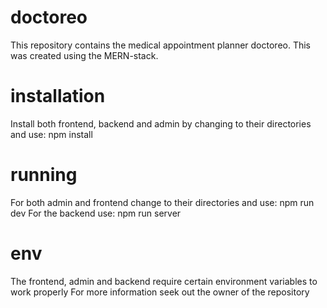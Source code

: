 # doctoreo
 This repository contains the medical appointment planner doctoreo. This was created using the MERN-stack.

# installation
Install both frontend, backend and admin by changing to their directories and use:
npm install

# running
For both admin and frontend change to their directories and use:
npm run dev
For the backend use:
npm run server

# env
The frontend, admin and backend require certain environment variables to work properly
For more information seek out the owner of the repository
